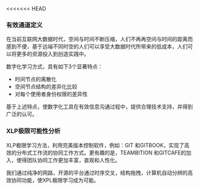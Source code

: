 ﻿<<<<<<< HEAD
### 有效通道定义

在当前互联网大数据时代，空间与时间不断压缩，人们不再再空间与时间的距离而感到不便，基于远端不同时空的人们可以享受大数据时代所带来的低成本，人们可以将更多的资源投入到创造实践中。

数字化学习方式，具有如下3个显著特点：

* 时间节点的离散化
* 空间节点结构的差异化比较
* 对每个使用者身份权限的差异性

基于上述特点，使数字化工具在有效信息沟通过程中，提供合理技术支持，并得到广泛的认可。

### XLP极限可能性分析

XLP极限学习方法，利用完美版本控制软件，例如：GIT 和GITBOOK，实现了高效的分布式工作流的协同工作方式。更有趣的是，TEAMBITION 和GITCAFE的加入，使得团队协同工作更加丰富，直观和人性化。

我们通过纯净的网路，开源的平台通过时序交叉，结构拖拽，计算机自动分辨的高效协同功能，使XPL极限学习成为可能。




 